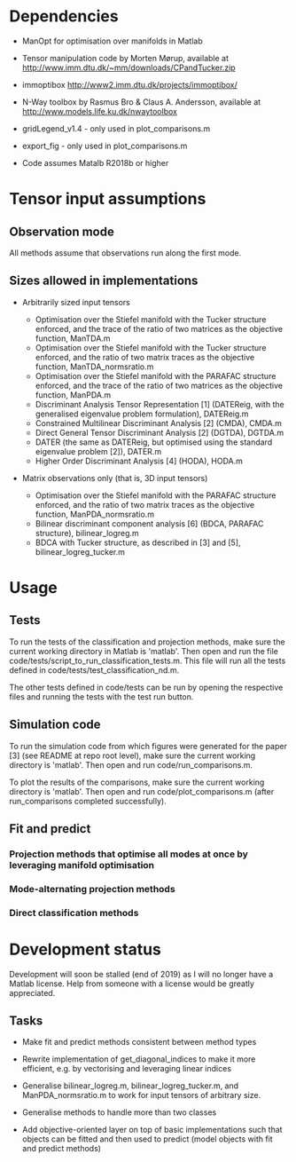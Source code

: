 # Dependencies

* ManOpt for optimisation over manifolds in Matlab

* Tensor manipulation code by Morten Mørup, available at http://www.imm.dtu.dk/~mm/downloads/CPandTucker.zip

* immoptibox http://www2.imm.dtu.dk/projects/immoptibox/

* N-Way toolbox by Rasmus Bro & Claus A. Andersson, available at http://www.models.life.ku.dk/nwaytoolbox

* gridLegend_v1.4 - only used in plot_comparisons.m

* export_fig - only used in plot_comparisons.m

* Code assumes Matalb R2018b or higher


# Tensor input assumptions

## Observation mode
All methods assume that observations run along the first mode.

## Sizes allowed in implementations
* Arbitrarily sized input tensors
  * Optimisation over the Stiefel manifold with the Tucker structure enforced, and the trace of the ratio of two matrices as the objective function, ManTDA.m
  * Optimisation over the Stiefel manifold with the Tucker structure enforced, and the ratio of two matrix traces as the objective function, ManTDA_normsratio.m
  * Optimisation over the Stiefel manifold with the PARAFAC structure enforced, and the trace of the ratio of two matrices as the objective function, ManPDA.m
  * Discriminant Analysis Tensor Representation [1] (DATEReig, with the generalised eigenvalue problem formulation), DATEReig.m
  * Constrained Multilinear Discriminant Analysis [2] (CMDA), CMDA.m
  * Direct General Tensor Discriminant Analysis [2] (DGTDA), DGTDA.m
  * DATER (the same as DATEReig, but optimised using the standard  eigenvalue problem [2]), DATER.m
  * Higher Order Discriminant Analysis [4] (HODA), HODA.m

* Matrix observations only (that is, 3D input tensors)
  * Optimisation over the Stiefel manifold with the PARAFAC structure enforced, and the ratio of two matrix traces as the objective function,  ManPDA_normsratio.m
  * Bilinear discriminant component analysis [6] (BDCA, PARAFAC structure), bilinear_logreg.m
  * BDCA with Tucker structure, as described in [3] and [5], bilinear_logreg_tucker.m

# Usage

## Tests

To run the tests of the classification and projection methods, make sure the current working directory in Matlab is 'matlab'. Then open and run the file code/tests/script_to_run_classification_tests.m. This file will run all the tests defined in code/tests/test_classification_nd.m.

The other tests defined in code/tests can be run by opening the respective files and running the tests with the test run button.

## Simulation code

To run the simulation code from which figures were generated for the paper [3] (see README at repo root level), make sure the current working directory is 'matlab'. Then open and run code/run_comparisons.m.

To plot the results of the comparisons, make sure the current working directory is 'matlab'. Then open and run code/plot_comparisons.m (after run_comparisons completed successfully).

## Fit and predict

### Projection methods that optimise all modes at once by leveraging manifold optimisation
### Mode-alternating projection methods
### Direct classification methods


# Development status

Development will soon be stalled (end of 2019) as I will no longer have a Matlab license. Help from someone with a license would be greatly appreciated.

## Tasks

* Make fit and predict methods consistent between method types

* Rewrite implementation of get_diagonal_indices to make it more efficient, e.g. by vectorising and leveraging linear indices

* Generalise bilinear_logreg.m, bilinear_logreg_tucker.m, and ManPDA_normsratio.m to work for input tensors of arbitrary size.

* Generalise methods to handle more than two classes

* Add objective-oriented layer on top of basic implementations such that objects can be fitted and then used to predict (model objects with fit and predict methods)
